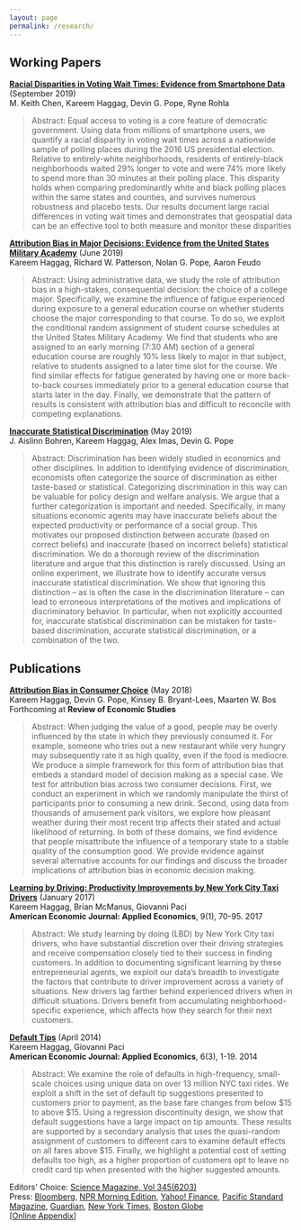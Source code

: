 ```yaml
---
layout: page
permalink: /research/
---
```

## Working Papers

**[Racial Disparities in Voting Wait Times: Evidence from Smartphone Data](https://arxiv.org/pdf/1909.00024.pdf)** (September 2019)<br />
M. Keith Chen, Kareem Haggag, Devin G. Pope, Ryne Rohla<br />

>Abstract: Equal access to voting is a core feature of democratic government. Using data from
millions of smartphone users, we quantify a racial disparity in voting wait times across
a nationwide sample of polling places during the 2016 US presidential election. Relative to entirely-white neighborhoods, residents of entirely-black neighborhoods waited
29% longer to vote and were 74% more likely to spend more than 30 minutes at their
polling place. This disparity holds when comparing predominantly white and black
polling places within the same states and counties, and survives numerous robustness
and placebo tests. Our results document large racial differences in voting wait times
and demonstrates that geospatial data can be an effective tool to both measure and
monitor these disparities

**[Attribution Bias in Major Decisions: Evidence from the United States Military Academy](/f/Attribution_Bias_USMA.pdf)** (June 2019)<br />
 Kareem Haggag, Richard W. Patterson, Nolan G. Pope, Aaron Feudo<br />

>Abstract: Using administrative data, we study the role of attribution bias in a high-stakes, consequential decision: the choice of a college major. Specifically, we examine the influence of fatigue experienced during exposure to a general education course on whether students choose the major corresponding to that course. To do so, we exploit the conditional random assignment of student course schedules at the United States Military Academy. We find that students who are assigned to an early morning (7:30 AM) section of a general education course are roughly 10% less likely to major in that subject, relative to students assigned to a later time slot for the course. We find similar effects for fatigue generated by having one or more back-to-back courses immediately prior to a general education course that starts later in the day. Finally, we demonstrate that the pattern of results is consistent with attribution bias and difficult to reconcile with competing explanations.

**[Inaccurate Statistical Discrimination](/f/Inaccurate_Statistical_Discrimination.pdf)** (May 2019)<br />
 J. Aislinn Bohren, Kareem Haggag, Alex Imas, Devin G. Pope<br />

>Abstract: Discrimination has been widely studied in economics and other disciplines. In addition to identifying evidence of discrimination, economists often categorize the source of discrimination as either taste-based or statistical. Categorizing discrimination in this way can be valuable for policy design and welfare analysis. We argue that a further categorization is important and needed. Specifically, in many situations economic agents may have inaccurate beliefs about the expected productivity or performance of a social group. This motivates our proposed distinction between accurate (based on correct beliefs) and inaccurate (based on incorrect beliefs) statistical discrimination. We do a thorough review of the discrimination literature and argue that this distinction is rarely discussed. Using an online experiment, we illustrate how to identify accurate
versus inaccurate statistical discrimination. We show that ignoring this distinction – as is often the case in the discrimination literature – can lead to erroneous interpretations of the motives and implications of discriminatory behavior. In particular, when not explicitly accounted for, inaccurate statistical discrimination can be mistaken for taste-based discrimination, accurate statistical discrimination, or a combination of the two.

## Publications

**[Attribution Bias in Consumer Choice](/f/Attribution_Bias.pdf)** (May 2018)<br />
 Kareem Haggag, Devin G. Pope, Kinsey B. Bryant-Lees, Maarten W. Bos<br />
Forthcoming at **Review of Economic Studies**

>Abstract: When judging the value of a good, people may be overly influenced by the state in which they previously consumed it. For example, someone who tries out a new restaurant while very hungry may subsequently rate it as high quality, even if the food is mediocre. We produce a simple framework for this form of attribution bias that embeds a standard model of decision making as a special case. We test for attribution bias across two consumer decisions. First, we conduct an experiment in which we randomly manipulate the thirst of participants prior to consuming a new drink. Second, using data from thousands of amusement park visitors, we explore how pleasant weather during their most recent trip affects their stated and actual likelihood of returning. In both of these domains, we find evidence that people misattribute the influence of a temporary state to a stable quality of the consumption good. We provide evidence against several alternative accounts for our findings and discuss the broader implications of attribution bias in economic decision making.


**[Learning by Driving: Productivity Improvements by New York City Taxi Drivers](/f/Learning_by_Driving.pdf)** (January 2017)<br />
 Kareem Haggag, Brian McManus, Giovanni Paci<br />
 **American Economic Journal: Applied Economics**, 9(1), 70-95. 2017

>Abstract: We study learning by doing (LBD) by New York City taxi drivers, who have substantial discretion over their driving strategies and receive compensation closely tied to their success in finding customers. In addition to documenting significant learning by these entrepreneurial agents, we exploit our data’s breadth to investigate the factors that contribute to driver improvement across a variety of situations. New drivers lag farther behind experienced drivers when in difficult situations. Drivers benefit from accumulating neighborhood-specific experience, which affects how they search for their next customers.


**[Default Tips](/f/Default_Tips.pdf)** (April 2014)<br />
 Kareem Haggag, Giovanni Paci<br />
 **American Economic Journal: Applied Economics**, 6(3), 1-19. 2014

>Abstract: We examine the role of defaults in high-frequency, small-scale choices using unique data on over 13 million NYC taxi rides. We exploit a shift in the set of default tip suggestions presented to customers prior to payment, as the base fare changes from below $15 to above $15. Using a regression discontinuity design, we show that default suggestions have a large impact on tip amounts. These results are supported by a secondary analysis that uses the quasi-random assignment of customers to different cars to examine default effects on all fares above $15. Finally, we highlight a potential cost of setting defaults too high, as a higher proportion of customers opt to leave no credit card tip when presented with the higher suggested amounts.

 Editors' Choice: [Science Magazine, Vol 345(6203)](http://science.sciencemag.org/content/345/6203/twil.full)<br />
 Press: [Bloomberg](https://www.bloomberg.com/view/articles/2013-04-09/check-here-to-tip-taxi-drivers-or-save-for-401-k-), [NPR Morning Edition](https://www.npr.org/blogs/alltechconsidered/2014/03/05/283917108/technology-may-soon-get-you-to-be-a-bigger-tipper),
[Yahoo! Finance](http://finance.yahoo.com/news/the-pain-of-paying--how-technology-tricks-you-into-tipping-more-203225829.html), [Pacific Standard Magazine](https://psmag.com/the-tipping-point-is-this-the-beginning-of-the-end-for-gratuities-94ca0ecb798b#.y6m8yhv27), [Guardian](https://www.theguardian.com/global/commentisfree/2015/mar/29/cass-sunstein-nudge-endless-options-confusing), [New York Times](https://www.nytimes.com/2015/03/26/style/10-20-apps-are-changing-how-we-tip.html?pagewanted=all), [Boston Globe](http://www.bostonglobe.com/lifestyle/style/2015/04/28/pardon-brother-can-you-spare-tip-for-cup-coffee/2JmMth6AkjttK5GnEbu1JL/story.html)<br />
 [[Online Appendix](/f/Default_Tips_onlineappendix.pdf)]

